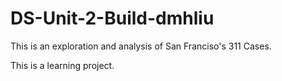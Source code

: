 # DS-Unit-2-Build-dmhliu

This is an exploration and analysis of San Franciso's 311 Cases. 

This is a learning project. 
